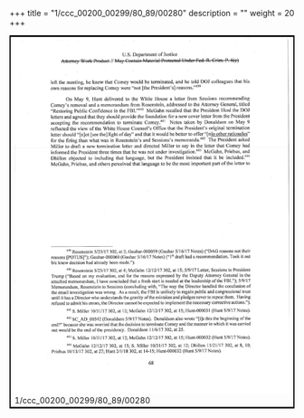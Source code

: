 +++
title = "1/ccc_00200_00299/80_89/00280"
description = ""
weight = 20
+++

<table style="border:2px solid black;max-width:800px;max-height:800px;" 
><tr><td>
<img class="center-fit-jpg"
src="/jpg_/jpg_mueller_report_searchable_280.jpg">
1/ccc_00200_00299/80_89/00280
</img></td></tr></table>
